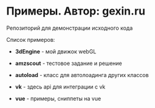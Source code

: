 # Примеры. Автор: gexin.ru
Репозиторий для демонстрации исходного кода

Список примеров:

* **3dEngine** - мой движок webGL

* **amzscout** - тестовое задание и решение

* **autoload** - класс для автолоадинга других классов

* **vk** - здесь api для интеграции с vk

* **vue** - примеры, сниппеты на vue
